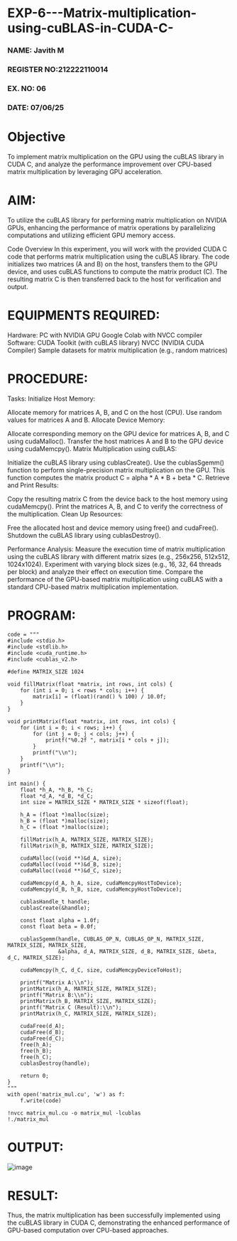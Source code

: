 # EXP-6---Matrix-multiplication-using-cuBLAS-in-CUDA-C-
<h3>NAME: Javith M </h3> 
<h3>REGISTER NO:212222110014 </h3> 
<h3>EX. NO: 06</h3> 
<h3>DATE: 07/06/25</h3>

# Objective
To implement matrix multiplication on the GPU using the cuBLAS library in CUDA C, and analyze the performance improvement over CPU-based matrix multiplication by leveraging GPU acceleration.

# AIM:
To utilize the cuBLAS library for performing matrix multiplication on NVIDIA GPUs, enhancing the performance of matrix operations by parallelizing computations and utilizing efficient GPU memory access.

Code Overview
In this experiment, you will work with the provided CUDA C code that performs matrix multiplication using the cuBLAS library. The code initializes two matrices (A and B) on the host, transfers them to the GPU device, and uses cuBLAS functions to compute the matrix product (C). The resulting matrix C is then transferred back to the host for verification and output.

# EQUIPMENTS REQUIRED:
Hardware:
PC with NVIDIA GPU
Google Colab with NVCC compiler
Software:
CUDA Toolkit (with cuBLAS library)
NVCC (NVIDIA CUDA Compiler)
Sample datasets for matrix multiplication (e.g., random matrices)

# PROCEDURE:
Tasks:
Initialize Host Memory:

Allocate memory for matrices A, B, and C on the host (CPU). Use random values for matrices A and B.
Allocate Device Memory:

Allocate corresponding memory on the GPU device for matrices A, B, and C using cudaMalloc().
Transfer the host matrices A and B to the GPU device using cudaMemcpy().
Matrix Multiplication using cuBLAS:

Initialize the cuBLAS library using cublasCreate().
Use the cublasSgemm() function to perform single-precision matrix multiplication on the GPU. This function computes the matrix product C = alpha * A * B + beta * C.
Retrieve and Print Results:

Copy the resulting matrix C from the device back to the host memory using cudaMemcpy().
Print the matrices A, B, and C to verify the correctness of the multiplication.
Clean Up Resources:

Free the allocated host and device memory using free() and cudaFree().
Shutdown the cuBLAS library using cublasDestroy().

Performance Analysis:
Measure the execution time of matrix multiplication using the cuBLAS library with different matrix sizes (e.g., 256x256, 512x512, 1024x1024).
Experiment with varying block sizes (e.g., 16, 32, 64 threads per block) and analyze their effect on execution time.
Compare the performance of the GPU-based matrix multiplication using cuBLAS with a standard CPU-based matrix multiplication implementation.
# PROGRAM:
```
code = """
#include <stdio.h>
#include <stdlib.h>
#include <cuda_runtime.h>
#include <cublas_v2.h>

#define MATRIX_SIZE 1024

void fillMatrix(float *matrix, int rows, int cols) {
    for (int i = 0; i < rows * cols; i++) {
        matrix[i] = (float)(rand() % 100) / 10.0f;
    }
}

void printMatrix(float *matrix, int rows, int cols) {
    for (int i = 0; i < rows; i++) {
        for (int j = 0; j < cols; j++) {
            printf("%0.2f ", matrix[i * cols + j]);
        }
        printf("\\n");
    }
    printf("\\n");
}

int main() {
    float *h_A, *h_B, *h_C;
    float *d_A, *d_B, *d_C;
    int size = MATRIX_SIZE * MATRIX_SIZE * sizeof(float);

    h_A = (float *)malloc(size);
    h_B = (float *)malloc(size);
    h_C = (float *)malloc(size);

    fillMatrix(h_A, MATRIX_SIZE, MATRIX_SIZE);
    fillMatrix(h_B, MATRIX_SIZE, MATRIX_SIZE);

    cudaMalloc((void **)&d_A, size);
    cudaMalloc((void **)&d_B, size);
    cudaMalloc((void **)&d_C, size);

    cudaMemcpy(d_A, h_A, size, cudaMemcpyHostToDevice);
    cudaMemcpy(d_B, h_B, size, cudaMemcpyHostToDevice);

    cublasHandle_t handle;
    cublasCreate(&handle);

    const float alpha = 1.0f;
    const float beta = 0.0f;

    cublasSgemm(handle, CUBLAS_OP_N, CUBLAS_OP_N, MATRIX_SIZE, MATRIX_SIZE, MATRIX_SIZE, 
                &alpha, d_A, MATRIX_SIZE, d_B, MATRIX_SIZE, &beta, d_C, MATRIX_SIZE);

    cudaMemcpy(h_C, d_C, size, cudaMemcpyDeviceToHost);

    printf("Matrix A:\\n");
    printMatrix(h_A, MATRIX_SIZE, MATRIX_SIZE);
    printf("Matrix B:\\n");
    printMatrix(h_B, MATRIX_SIZE, MATRIX_SIZE);
    printf("Matrix C (Result):\\n");
    printMatrix(h_C, MATRIX_SIZE, MATRIX_SIZE);

    cudaFree(d_A);
    cudaFree(d_B);
    cudaFree(d_C);
    free(h_A);
    free(h_B);
    free(h_C);
    cublasDestroy(handle);

    return 0;
}
"""
with open('matrix_mul.cu', 'w') as f:
    f.write(code)
```
```
!nvcc matrix_mul.cu -o matrix_mul -lcublas
!./matrix_mul
```

# OUTPUT:
![image](https://github.com/user-attachments/assets/a53cb317-9475-4bce-b538-091fad8a2cfc)


# RESULT:

Thus, the matrix multiplication has been successfully implemented using the cuBLAS library in CUDA C, demonstrating the enhanced performance of GPU-based computation over CPU-based approaches.
